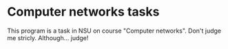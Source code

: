 # Computer networks tasks
This program is a task in NSU on course "Computer networks". Don't judge me stricly. Although... judge!
